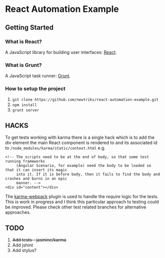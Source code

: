 # React Automation Example

## Getting Started

### What is React?

A JavaScript library for building user interfaces: [React](http://facebook.github.io/).

### What is Grunt?

A JavaScript task runner: [Grunt](http://gruntjs.com/).

### How to setup the project

1. `git clone https://github.com/newtriks/react-automation-example.git`
2. `npm install`
3. `grunt server`

## HACKS

To get tests working with karma there is a single hack which is to add the div element the main React component is rendered to and its associated id to `/node_modules/karma/static/context.html` e.g.

```
<!-- The scripts need to be at the end of body, so that some test running frameworks
     (Angular Scenario, for example) need the body to be loaded so that it can insert its magic
     into it. If it is before body, then it fails to find the body and crashes and burns in an epic
     manner. -->
<div id="content"></div>
```

The [karma-webpack](https://github.com/newtriks/karma-webpack) plugin is used to handle the *require* logic for the tests. This is work in progress and I think this particular approach to testing could be improved. Please check other test related branches for alternative approaches.

## TODO

1. ~~Add tests - jasmine/karma~~
2. Add jshint
2. Add stylus?
